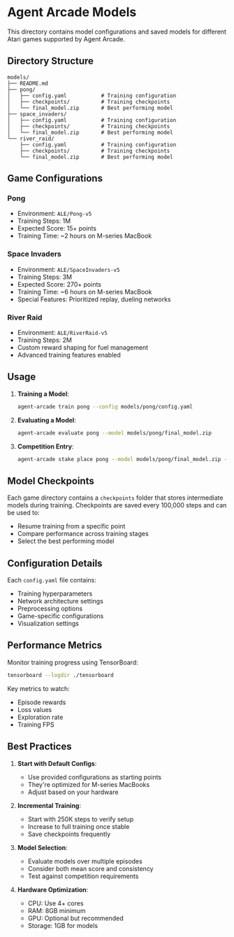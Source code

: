 # Agent Arcade Models

This directory contains model configurations and saved models for different Atari games supported by Agent Arcade.

## Directory Structure

```
models/
├── README.md
├── pong/
│   ├── config.yaml           # Training configuration
│   ├── checkpoints/          # Training checkpoints
│   └── final_model.zip       # Best performing model
├── space_invaders/
│   ├── config.yaml           # Training configuration
│   ├── checkpoints/          # Training checkpoints
│   └── final_model.zip       # Best performing model
└── river_raid/
    ├── config.yaml           # Training configuration
    ├── checkpoints/          # Training checkpoints
    └── final_model.zip       # Best performing model
```

## Game Configurations

### Pong
- Environment: `ALE/Pong-v5`
- Training Steps: 1M
- Expected Score: 15+ points
- Training Time: ~2 hours on M-series MacBook

### Space Invaders
- Environment: `ALE/SpaceInvaders-v5`
- Training Steps: 3M
- Expected Score: 270+ points
- Training Time: ~6 hours on M-series MacBook
- Special Features: Prioritized replay, dueling networks

### River Raid
- Environment: `ALE/RiverRaid-v5`
- Training Steps: 2M
- Custom reward shaping for fuel management
- Advanced training features enabled

## Usage

1. **Training a Model**:
   ```bash
   agent-arcade train pong --config models/pong/config.yaml
   ```

2. **Evaluating a Model**:
   ```bash
   agent-arcade evaluate pong --model models/pong/final_model.zip
   ```

3. **Competition Entry**:
   ```bash
   agent-arcade stake place pong --model models/pong/final_model.zip --amount 10 --target-score 15
   ```

## Model Checkpoints

Each game directory contains a `checkpoints` folder that stores intermediate models during training. Checkpoints are saved every 100,000 steps and can be used to:
- Resume training from a specific point
- Compare performance across training stages
- Select the best performing model

## Configuration Details

Each `config.yaml` file contains:
- Training hyperparameters
- Network architecture settings
- Preprocessing options
- Game-specific configurations
- Visualization settings

## Performance Metrics

Monitor training progress using TensorBoard:
```bash
tensorboard --logdir ./tensorboard
```

Key metrics to watch:
- Episode rewards
- Loss values
- Exploration rate
- Training FPS

## Best Practices

1. **Start with Default Configs**:
   - Use provided configurations as starting points
   - They're optimized for M-series MacBooks
   - Adjust based on your hardware

2. **Incremental Training**:
   - Start with 250K steps to verify setup
   - Increase to full training once stable
   - Save checkpoints frequently

3. **Model Selection**:
   - Evaluate models over multiple episodes
   - Consider both mean score and consistency
   - Test against competition requirements

4. **Hardware Optimization**:
   - CPU: Use 4+ cores
   - RAM: 8GB minimum
   - GPU: Optional but recommended
   - Storage: 1GB for models 